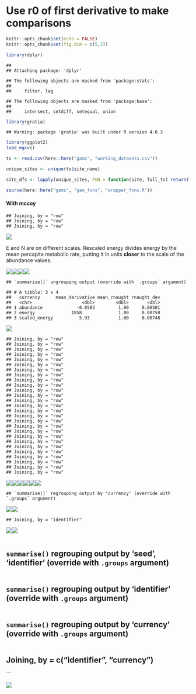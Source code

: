 Use r0 of first derivative to make comparisons
================

``` r
knitr::opts_chunk$set(echo = FALSE)
knitr::opts_chunk$set(fig.dim = c(5,3))

library(dplyr)
```

    ## 
    ## Attaching package: 'dplyr'

    ## The following objects are masked from 'package:stats':
    ## 
    ##     filter, lag

    ## The following objects are masked from 'package:base':
    ## 
    ##     intersect, setdiff, setequal, union

``` r
library(gratia)
```

    ## Warning: package 'gratia' was built under R version 4.0.3

``` r
library(ggplot2)
load_mgcv()

ts <- read.csv(here::here("gams", "working_datasets.csv"))

unique_sites <- unique(ts$site_name)

site_dfs <- lapply(unique_sites, FUN = function(site, full_ts) return(filter(full_ts, site_name == site)), full_ts = ts)

source(here::here("gams", "gam_fxns", "wrapper_fxns.R"))
```

#### With mccoy

    ## Joining, by = "row"
    ## Joining, by = "row"
    ## Joining, by = "row"

![](fd_rnaught_multisite_files/figure-gfm/unnamed-chunk-2-1.png)<!-- -->

E and N are on different scales. Rescaled energy divides energy by the
mean percapita metabolic rate, putting it in units **closer** to the
scale of the abundance values.

![](fd_rnaught_multisite_files/figure-gfm/unnamed-chunk-3-1.png)<!-- -->![](fd_rnaught_multisite_files/figure-gfm/unnamed-chunk-3-2.png)<!-- -->![](fd_rnaught_multisite_files/figure-gfm/unnamed-chunk-3-3.png)<!-- -->![](fd_rnaught_multisite_files/figure-gfm/unnamed-chunk-3-4.png)<!-- -->

    ## `summarise()` ungrouping output (override with `.groups` argument)

    ## # A tibble: 3 x 4
    ##   currency      mean_derivative mean_rnaught rnaught_dev
    ##   <chr>                   <dbl>        <dbl>       <dbl>
    ## 1 abundance             -0.0583         1.00     0.00501
    ## 2 energy              1858.             1.00     0.00750
    ## 3 scaled_energy          5.93           1.00     0.00748

![](fd_rnaught_multisite_files/figure-gfm/unnamed-chunk-4-1.png)<!-- -->

    ## Joining, by = "row"
    ## Joining, by = "row"
    ## Joining, by = "row"
    ## Joining, by = "row"
    ## Joining, by = "row"
    ## Joining, by = "row"
    ## Joining, by = "row"
    ## Joining, by = "row"
    ## Joining, by = "row"
    ## Joining, by = "row"
    ## Joining, by = "row"
    ## Joining, by = "row"
    ## Joining, by = "row"
    ## Joining, by = "row"
    ## Joining, by = "row"
    ## Joining, by = "row"
    ## Joining, by = "row"
    ## Joining, by = "row"
    ## Joining, by = "row"
    ## Joining, by = "row"
    ## Joining, by = "row"
    ## Joining, by = "row"
    ## Joining, by = "row"
    ## Joining, by = "row"
    ## Joining, by = "row"
    ## Joining, by = "row"
    ## Joining, by = "row"

![](fd_rnaught_multisite_files/figure-gfm/unnamed-chunk-6-1.png)<!-- -->![](fd_rnaught_multisite_files/figure-gfm/unnamed-chunk-6-2.png)<!-- -->![](fd_rnaught_multisite_files/figure-gfm/unnamed-chunk-6-3.png)<!-- -->![](fd_rnaught_multisite_files/figure-gfm/unnamed-chunk-6-4.png)<!-- -->![](fd_rnaught_multisite_files/figure-gfm/unnamed-chunk-6-5.png)<!-- -->![](fd_rnaught_multisite_files/figure-gfm/unnamed-chunk-6-6.png)<!-- -->

    ## `summarise()` regrouping output by 'currency' (override with `.groups` argument)

![](fd_rnaught_multisite_files/figure-gfm/unnamed-chunk-6-7.png)<!-- -->![](fd_rnaught_multisite_files/figure-gfm/unnamed-chunk-6-8.png)<!-- -->

    ## Joining, by = "identifier"

![](fd_rnaught_multisite_files/figure-gfm/unnamed-chunk-6-9.png)<!-- -->![](fd_rnaught_multisite_files/figure-gfm/unnamed-chunk-6-10.png)<!-- -->

``` 
```

## `summarise()` regrouping output by ‘seed’, ‘identifier’ (override with `.groups` argument)

``` 
```

## `summarise()` regrouping output by ‘identifier’ (override with `.groups` argument)

``` 
```

## `summarise()` regrouping output by ‘currency’ (override with `.groups` argument)

``` 
```

## Joining, by = c(“identifier”, “currency”)

\`\`\`

![](fd_rnaught_multisite_files/figure-gfm/unnamed-chunk-7-1.png)<!-- -->
